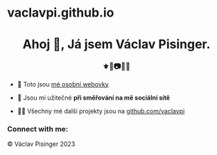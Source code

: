 # vaclavpi.github.io

<h1 align="center">Ahoj 👋, Já jsem Václav Pisinger.</h1>
<h3 align="center">⚜️🥋📷👨‍💻</h3>

- 🔭 Toto jsou [mé osobní webovky](vaclavpi.github.io)

- 🤝 Jsou mi užitečné **při směřování na mě sociální sítě**

- 👨‍💻 Všechny mé další projekty jsou na [github.com/vaclavpi](github.com/vaclavpi)

<h3 align="left">Connect with me:</h3>
<p align="left">

© Václav Pisinger 2023
